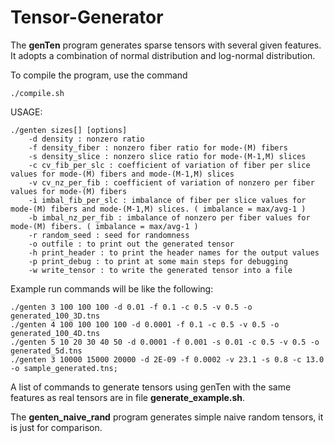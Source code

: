 # Tensor-Generator
The **genTen** program generates sparse tensors with several given features.
It adopts a combination of normal distribution and log-normal distribution.

To compile the program, use the command
```
./compile.sh
```

USAGE: 

```
./genten sizes[] [options]                                                                                                              
	-d density : nonzero ratio                                                                                                      
	-f density_fiber : nonzero fiber ratio for mode-(M) fibers                                                                      
	-s density_slice : nonzero slice ratio for mode-(M-1,M) slices
	-c cv_fib_per_slc : coefficient of variation of fiber per slice values for mode-(M) fibers and mode-(M-1,M) slices 	
	-v cv_nz_per_fib : coefficient of variation of nonzero per fiber values for mode-(M) fibers  
	-i imbal_fib_per_slc : imbalance of fiber per slice values for mode-(M) fibers and mode-(M-1,M) slices. ( imbalance = max/avg-1 )
	-b imbal_nz_per_fib : imbalance of nonzero per fiber values for mode-(M) fibers. ( imbalance = max/avg-1 )	
	-r random_seed : seed for randomness                                                                                             
	-o outfile : to print out the generated tensor
	-h print_header : to print the header names for the output values 
	-p print_debug : to print at some main steps for debugging
	-w write_tensor : to write the generated tensor into a file
```

Example run commands will be like the following:

```
./genten 3 100 100 100 -d 0.01 -f 0.1 -c 0.5 -v 0.5 -o generated_100_3D.tns
./genten 4 100 100 100 100 -d 0.0001 -f 0.1 -c 0.5 -v 0.5 -o generated_100_4D.tns
./genten 5 10 20 30 40 50 -d 0.0001 -f 0.001 -s 0.01 -c 0.5 -v 0.5 -o generated_5d.tns
./genten 3 10000 15000 20000 -d 2E-09 -f 0.0002 -v 23.1 -s 0.8 -c 13.0 -o sample_generated.tns;
```

A list of commands to generate tensors using genTen with the same features as real tensors are in file **generate_example.sh**.

The **genten_naive_rand** program generates simple naive random tensors, it is just for comparison.
